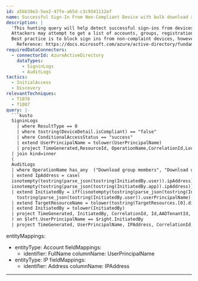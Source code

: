 ```yaml
---
id: a5bb38e3-5ee2-47fe-a65d-c3c9341112ef
name: Successful Sign-In From Non-Compliant Device with bulk download activity
description: |
  'This hunting query will help detect successful sign-ins from devices that are marked non-compliant along with bulk download activity.
  Attackers may attempt to get a list of accounts, groups, registration details within an environment which could help in follow-on behavior.
  Best practice is to block sign ins from non-complaint devices, however if allowed monitor these events to ensure they do not lead to other risky activity.
    Reference: https://docs.microsoft.com/azure/active-directory/fundamentals/security-operations-devices#non-compliant-device-sign-in'
requiredDataConnectors:
  - connectorId: AzureActiveDirectory
    dataTypes:
      - SigninLogs
      - AuditLogs
tactics:
  - InitialAccess
  - Discovery
relevantTechniques:
  - T1078
  - T1087
query: |-
  ```kusto
  SigninLogs
    | where ResultType == 0
    | where tostring(DeviceDetail.isCompliant) == "false"
    | where ConditionalAccessStatus == "success"
    | extend UserPrincipalName = tolower(UserPrincipalName)
    | project TimeGenerated,ResourceId, OperationName,CorrelationId,Location,AppId, Id,IPAddress,LocationDetails,OriginalRequestId,ResourceServicePrincipalId,UserId,UserPrincipalName,AADTenantId,UserType,HomeTenantId,ConditionalAccessStatus
  | join kind=inner
  (
  AuditLogs
  | where OperationName has_any  ("Download group members", "Download users", "Download user registeration details", "Download groups")
  | extend IpAddress = case(
  isnotempty(tostring(parse_json(tostring(InitiatedBy.user)).ipAddress)) and tostring(parse_json(tostring(InitiatedBy.user)).ipAddress) != 'null', tostring(parse_json(tostring(InitiatedBy.user)).ipAddress),
  isnotempty(tostring(parse_json(tostring(InitiatedBy.app)).ipAddress)) and tostring(parse_json(tostring(InitiatedBy.app)).ipAddress) != 'null', tostring(parse_json(tostring(InitiatedBy.app)).ipAddress),'Not Available')
  | extend InitiatedBy = iff(isnotempty(tostring(parse_json(tostring(InitiatedBy.user)).userPrincipalName)),
    tostring(parse_json(tostring(InitiatedBy.user)).userPrincipalName), tostring(parse_json(tostring(InitiatedBy.app)).displayName)), UserRoles = tostring(parse_json(tostring(InitiatedBy.user)).ipAddress)
  | extend TargetResourceName = tolower(tostring(TargetResources.[0].displayName))
  | extend InitiatedBy = tolower(InitiatedBy)
  | project TimeGenerated, InitiatedBy, CorrelationId, Id,AADTenantId, ResourceId, IpAddress, OperationName
  ) on $left.UserPrincipalName == $right.InitiatedBy
  | project TimeGenerated, UserPrincipalName, IPAddress, CorrelationId, Id, ResourceId, OperationName
  ```
entityMappings:
  - entityType: Account
    fieldMappings:
      - identifier: FullName
        columnName: UserPrincipalName
  - entityType: IP
    fieldMappings:
      - identifier: Address
        columnName: IPAddress
---
```


